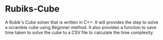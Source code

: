 # Rubiks-Cube
A Rubik's Cube solver that is written in C++. It will provides the step to solve a scramble cube using Beginner method. It also provides a function to save time taken to solve the cube to a CSV file to calculate the time complexity.
